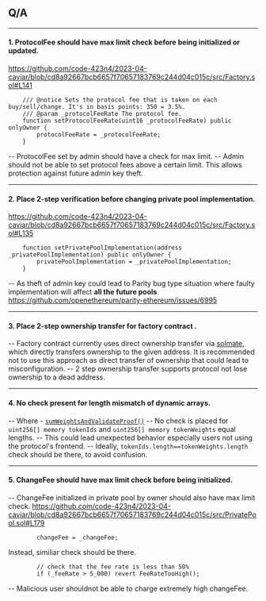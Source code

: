 ## Q/A 
---
#### 1. ProtocolFee should have max limit check before being initialized or updated.
https://github.com/code-423n4/2023-04-caviar/blob/cd8a92667bcb6657f70657183769c244d04c015c/src/Factory.sol#L141
```
    /// @notice Sets the protocol fee that is taken on each buy/sell/change. It's in basis points: 350 = 3.5%.
    /// @param _protocolFeeRate The protocol fee.
    function setProtocolFeeRate(uint16 _protocolFeeRate) public onlyOwner {
        protocolFeeRate = _protocolFeeRate;
    }
```
-- ProtocolFee set by admin should have a check for max limit. 
-- Admin should not be able to set protocol fees above a certain limit. This allows protection against future admin key theft. 

---

#### 2. Place 2-step verification before changing private pool implementation.
https://github.com/code-423n4/2023-04-caviar/blob/cd8a92667bcb6657f70657183769c244d04c015c/src/Factory.sol#L135 
```
    function setPrivatePoolImplementation(address _privatePoolImplementation) public onlyOwner {
        privatePoolImplementation = _privatePoolImplementation;
    }
```
-- As theft of admin key could lead to Parity bug type situation where faulty implementation will affect **all the future pools**.
https://github.com/openethereum/parity-ethereum/issues/6995

---

#### 3. Place 2-step ownership transfer for factory contract .
-- Factory contract currently uses direct ownership transfer via [solmate](https://github.com/transmissions11/solmate/blob/1b3adf677e7e383cc684b5d5bd441da86bf4bf1c/src/auth/Owned.sol), which directly transfers ownership to the given address. It is recommended not to use this approach as direct transfer of ownership that could lead to misconfiguration.
-- 2 step ownership transfer supports protocol not lose ownership to a dead address.

---

#### 4. No check present for length mismatch of dynamic arrays.
-- Where - [`sumWeightsAndValidateProof()`](https://github.com/code-423n4/2023-04-caviar/blob/cd8a92667bcb6657f70657183769c244d04c015c/src/PrivatePool.sol#L661-L687)
-- No check is placed for `uint256[] memory tokenIds` and `uint256[] memory tokenWeights` equal lengths. 
-- This could lead unexpected behavior especially users not using the protocol's frontend. 
-- Ideally, `tokenIds.length==tokenWeights.length` check should be there, to avoid confusion. 

---

#### 5. ChangeFee should have max limit check before being initialized.
-- ChangeFee initialized in private pool by owner should also have max limit check. 
https://github.com/code-423n4/2023-04-caviar/blob/cd8a92667bcb6657f70657183769c244d04c015c/src/PrivatePool.sol#L179
```
        changeFee = _changeFee;
```

Instead, similiar check should be there.
```
        // check that the fee rate is less than 50%
        if (_feeRate > 5_000) revert FeeRateTooHigh();
```
-- Malicious user shouldnot be able to charge extremely high changeFee. 
